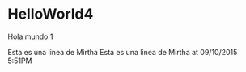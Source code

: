 # HelloWorld4
Hola mundo 1

Esta es una linea de Mirtha
Esta es una linea de Mirtha at 09/10/2015 5:51PM
